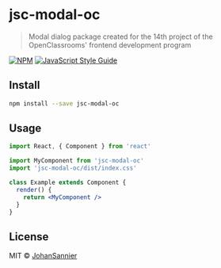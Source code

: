 # jsc-modal-oc

> Modal dialog package created for the 14th project of the OpenClassrooms&#x27; frontend development program

[![NPM](https://img.shields.io/npm/v/jsc-modal-oc.svg)](https://www.npmjs.com/package/jsc-modal-oc) [![JavaScript Style Guide](https://img.shields.io/badge/code_style-standard-brightgreen.svg)](https://standardjs.com)

## Install

```bash
npm install --save jsc-modal-oc
```

## Usage

```jsx
import React, { Component } from 'react'

import MyComponent from 'jsc-modal-oc'
import 'jsc-modal-oc/dist/index.css'

class Example extends Component {
  render() {
    return <MyComponent />
  }
}
```

## License

MIT © [JohanSannier](https://github.com/JohanSannier)
